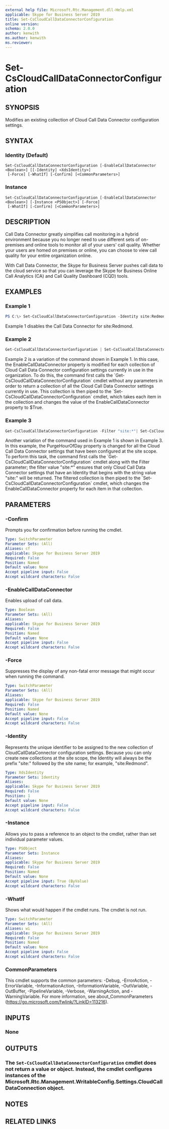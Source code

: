 ```yaml
---
external help file: Microsoft.Rtc.Management.dll-Help.xml
applicable: Skype for Business Server 2019
title: Set-CsCloudCallDataConnectorConfiguration
online version:
schema: 2.0.0
author: kenwith
ms.author: kenwith
ms.reviewer:
---
```


# Set-CsCloudCallDataConnectorConfiguration

## SYNOPSIS
Modifies an existing collection of Cloud Call Data Connector configuration settings.

## SYNTAX

### Identity (Default)
```
Set-CsCloudCallDataConnectorConfiguration [-EnableCallDataConnector <Boolean>] [[-Identity] <XdsIdentity>]
 [-Force] [-WhatIf] [-Confirm] [<CommonParameters>]
```

### Instance
```
Set-CsCloudCallDataConnectorConfiguration [-EnableCallDataConnector <Boolean>] [-Instance <PSObject>] [-Force]
 [-WhatIf] [-Confirm] [<CommonParameters>]
```

## DESCRIPTION
Call Data Connector greatly simplifies call monitoring in a hybrid environment because you no longer need to use different sets of on-premises and online tools to monitor all of your users' call quality. Whether your users are homed on premises or online, you can choose to view call quality for your entire organization online.

With Call Data Connector, the Skype for Business Server pushes call data to the cloud service so that you can leverage the Skype for Business Online Call Analytics (CA) and Call Quality Dashboard (CQD) tools.

## EXAMPLES

### Example 1
```powershell
PS C:\> Set-CsCloudCallDataConnectorConfiguration -Identity site:Redmond -EnableCallDataConnector $False
```

Example 1 disables the Call Data Connector for site:Redmond.

### Example 2
```powershell
Get-CsCloudCallDataConnectorConfiguration | Set-CsCloudCallDataConnectorConfiguration -EnableCallDataConnector $True
```

Example 2 is a variation of the command shown in Example 1.
In this case, the EnableCallDataConnector property is modified for each collection of Cloud Call Data Connector configuration settings currently in use in the organization.
To do this, the command first calls the \`Get-CsCloudCallDataConnectorConfiguration\` cmdlet without any parameters in order to return a collection of all the Cloud Call Data Connector settings currently in use.
This collection is then piped to the \`Set-CsCloudCallDataConnectorConfiguration\` cmdlet, which takes each item in the collection and changes the value of the EnableCallDataConnector property to $True.

### Example 3
```powershell
Get-CsCloudCallDataConnectorConfiguration -Filter "site:*"| Set-CsCloudCallDataConnectorConfiguration -EnableCallDataConnector $True
```

Another variation of the command used in Example 1 is shown in Example 3.
In this example, the PurgeHourOfDay property is changed for all the Cloud Call Data Connector settings that have been configured at the site scope.
To perform this task, the command first calls the \`Get-CsCloudCallDataConnectorConfiguration\` cmdlet along with the Filter parameter; the filter value "site:*" ensures that only Cloud Call Data Connector settings that have an Identity that begins with the string value "site:" will be returned.
The filtered collection is then piped to the \`Set-CsCloudCallDataConnectorConfiguration\` cmdlet, which changes the EnableCallDataConnector property for each item in that collection.

## PARAMETERS

### -Confirm
Prompts you for confirmation before running the cmdlet.

```yaml
Type: SwitchParameter
Parameter Sets: (All)
Aliases: cf
applicable: Skype for Business Server 2019
Required: False
Position: Named
Default value: None
Accept pipeline input: False
Accept wildcard characters: False
```

### -EnableCallDataConnector
Enables upload of call data.

```yaml
Type: Boolean
Parameter Sets: (All)
Aliases:
applicable: Skype for Business Server 2019
Required: False
Position: Named
Default value: None
Accept pipeline input: False
Accept wildcard characters: False
```

### -Force
Suppresses the display of any non-fatal error message that might occur when running the command.

```yaml
Type: SwitchParameter
Parameter Sets: (All)
Aliases:
applicable: Skype for Business Server 2019
Required: False
Position: Named
Default value: None
Accept pipeline input: False
Accept wildcard characters: False
```

### -Identity
Represents the unique identifier to be assigned to the new collection of CloudCallDataConnector configuration settings. Because you can only create new collections at the site scope, the Identity will always be the prefix "site:" followed by the site name; for example, "site:Redmond".

```yaml
Type: XdsIdentity
Parameter Sets: Identity
Aliases:
applicable: Skype for Business Server 2019
Required: False
Position: 1
Default value: None
Accept pipeline input: False
Accept wildcard characters: False
```

### -Instance
Allows you to pass a reference to an object to the cmdlet, rather than set individual parameter values.

```yaml
Type: PSObject
Parameter Sets: Instance
Aliases:
applicable: Skype for Business Server 2019
Required: False
Position: Named
Default value: None
Accept pipeline input: True (ByValue)
Accept wildcard characters: False
```

### -WhatIf
Shows what would happen if the cmdlet runs.
The cmdlet is not run.

```yaml
Type: SwitchParameter
Parameter Sets: (All)
Aliases: wi
applicable: Skype for Business Server 2019
Required: False
Position: Named
Default value: None
Accept pipeline input: False
Accept wildcard characters: False
```

### CommonParameters
This cmdlet supports the common parameters: -Debug, -ErrorAction, -ErrorVariable, -InformationAction, -InformationVariable, -OutVariable, -OutBuffer, -PipelineVariable, -Verbose, -WarningAction, and -WarningVariable.
For more information, see about_CommonParameters (https://go.microsoft.com/fwlink/?LinkID=113216).

## INPUTS

### None


## OUTPUTS

### The `Set-CsCloudCallDataConnectorConfiguration` cmdlet does not return a value or object. Instead, the cmdlet configures instances of the Microsoft.Rtc.Management.WritableConfig.Settings.CloudCallDataConnection object.

## NOTES

## RELATED LINKS

